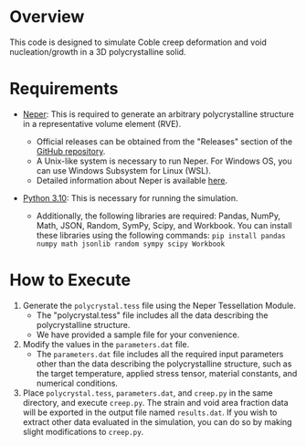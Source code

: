 # Overview
This code is designed to simulate Coble creep deformation and void nucleation/growth in a 3D polycrystalline solid.

# Requirements
* [Neper](https://neper.info/index.html): This is required to generate an arbitrary polycrystalline structure in a representative volume element (RVE).
  * Official releases can be obtained from the "Releases" section of the [GitHub repository](https://github.com/neperfepx/neper).
  * A Unix-like system is necessary to run Neper. For Windows OS, you can use Windows Subsystem for Linux (WSL).
  * Detailed information about Neper is available [here](https://neper.info/index.html).
 
* [Python 3.10](https://www.python.org/downloads/): This is necessary for running the simulation.
  * Additionally, the following libraries are required: Pandas, NumPy, Math, JSON, Random, SymPy, Scipy, and Workbook. You can install these libraries using the following commands:
    `pip install pandas numpy math jsonlib random sympy scipy Workbook`

# How to Execute
1. Generate the `polycrystal.tess` file using the Neper Tessellation Module.
   * The "polycrystal.tess" file includes all the data describing the polycrystalline structure.
   * We have provided a sample file for your convenience.
2. Modify the values in the `parameters.dat` file.
   * The `parameters.dat` file includes all the required input parameters other than the data describing the polycrystalline structure, such as the target temperature, applied stress tensor, material constants, and numerical conditions.
3. Place `polycrystal.tess`, `parameters.dat`, and `creep.py` in the same directory, and execute `creep.py`. The strain and void area fraction data will be exported in the output file named `results.dat`. If you wish to extract other data evaluated in the simulation, you can do so by making slight modifications to `creep.py`.
